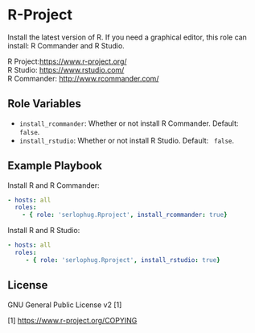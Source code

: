 R-Project
=========

Install the latest version of R. If you need a graphical editor, this role can install: R Commander and R Studio. 

R Project:https://www.r-project.org/<br />
R Studio: https://www.rstudio.com/<br />
R Commander: http://www.rcommander.com/<br />

Role Variables
--------------
- ```install_rcommander```: Whether or not install R Commander. Default: ``` false```.
- ```install_rstudio```: Whether or not install R Studio. Default: ``` false```.

Example Playbook
----------------

Install R and R Commander:
```yml
- hosts: all
  roles:
    - { role: 'serlophug.Rproject', install_rcommander: true}
```

Install R and R Studio:
```yml
- hosts: all
  roles:
	 - { role: 'serlophug.Rproject', install_rstudio: true}
```


License
-------

GNU General Public License v2 [1]

[1] https://www.r-project.org/COPYING
